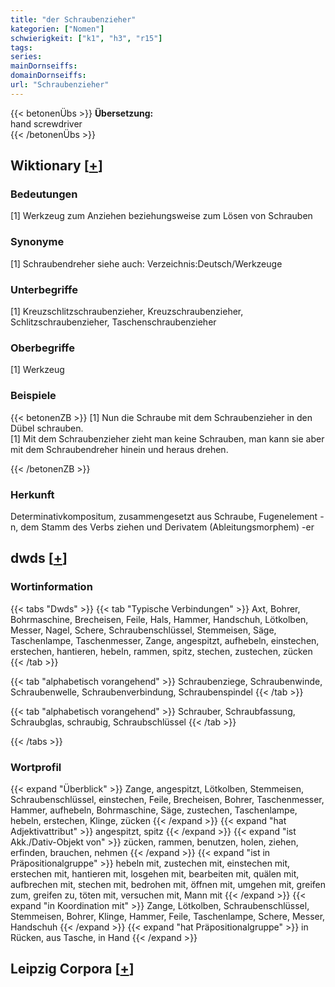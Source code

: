 ```yaml
---
title: "der Schraubenzieher"
kategorien: ["Nomen"]
schwierigkeit: ["k1", "h3", "r15"]
tags:
series:
mainDornseiffs:
domainDornseiffs:
url: "Schraubenzieher"
---
```


{{< betonenÜbs >}}
**Übersetzung:**  
hand screwdriver  
{{< /betonenÜbs >}}

## Wiktionary [[+](https://de.wiktionary.org/wiki/Schraubenzieher)]

### Bedeutungen
[1] Werkzeug zum Anziehen beziehungsweise zum Lösen von Schrauben  

### Synonyme
[1] Schraubendreher siehe auch: Verzeichnis:Deutsch/Werkzeuge  

### Unterbegriffe
[1] Kreuzschlitzschraubenzieher, Kreuzschraubenzieher, Schlitzschraubenzieher, Taschenschraubenzieher  

### Oberbegriffe
[1] Werkzeug  

### Beispiele
{{< betonenZB >}}
[1] Nun die Schraube mit dem Schraubenzieher in den Dübel schrauben.  
[1] Mit dem Schraubenzieher zieht man keine Schrauben, man kann sie aber mit dem Schraubendreher hinein und heraus drehen.  

{{< /betonenZB >}}
### Herkunft
Determinativkompositum, zusammengesetzt aus Schraube, Fugenelement -n, dem Stamm des Verbs ziehen und Derivatem (Ableitungsmorphem) -er  



## dwds [[+](https://www.dwds.de/wb/Schraubenzieher)]

### Wortinformation
{{< tabs "Dwds" >}}
{{< tab "Typische Verbindungen" >}}
Axt, Bohrer, Bohrmaschine, Brecheisen, Feile, Hals, Hammer, Handschuh, Lötkolben, Messer, Nagel, Schere, Schraubenschlüssel, Stemmeisen, Säge, Taschenlampe, Taschenmesser, Zange, angespitzt, aufhebeln, einstechen, erstechen, hantieren, hebeln, rammen, spitz, stechen, zustechen, zücken
{{< /tab >}}

{{< tab "alphabetisch vorangehend" >}}
Schraubenziege, Schraubenwinde, Schraubenwelle, Schraubenverbindung, Schraubenspindel
{{< /tab >}}

{{< tab "alphabetisch vorangehend" >}}
Schrauber, Schraubfassung, Schraubglas, schraubig, Schraubschlüssel
{{< /tab >}}

{{< /tabs >}}

### Wortprofil
{{< expand "Überblick" >}} Zange, angespitzt, Lötkolben, Stemmeisen, Schraubenschlüssel, einstechen, Feile, Brecheisen, Bohrer, Taschenmesser, Hammer, aufhebeln, Bohrmaschine, Säge, zustechen, Taschenlampe, hebeln, erstechen, Klinge, zücken {{< /expand >}}
{{< expand "hat Adjektivattribut" >}} angespitzt, spitz {{< /expand >}}
{{< expand "ist Akk./Dativ-Objekt von" >}} zücken, rammen, benutzen, holen, ziehen, erfinden, brauchen, nehmen {{< /expand >}}
{{< expand "ist in Präpositionalgruppe" >}} hebeln mit, zustechen mit, einstechen mit, erstechen mit, hantieren mit, losgehen mit, bearbeiten mit, quälen mit, aufbrechen mit, stechen mit, bedrohen mit, öffnen mit, umgehen mit, greifen zum, greifen zu, töten mit, versuchen mit, Mann mit {{< /expand >}}
{{< expand "in Koordination mit" >}} Zange, Lötkolben, Schraubenschlüssel, Stemmeisen, Bohrer, Klinge, Hammer, Feile, Taschenlampe, Schere, Messer, Handschuh {{< /expand >}}
{{< expand "hat Präpositionalgruppe" >}} in Rücken, aus Tasche, in Hand {{< /expand >}}

## Leipzig Corpora [[+](https://corpora.uni-leipzig.de/en/res?word=Schraubenzieher&corpusId=deu_newscrawl-public_2018)]

